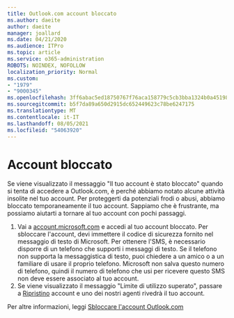 ```yaml
---
title: Outlook.com account bloccato
ms.author: daeite
author: daeite
manager: joallard
ms.date: 04/21/2020
ms.audience: ITPro
ms.topic: article
ms.service: o365-administration
ROBOTS: NOINDEX, NOFOLLOW
localization_priority: Normal
ms.custom:
- "1979"
- "9000345"
ms.openlocfilehash: 3ff6abac5ed18750767f76aca158779c5cb3bba1324b0a451987cc37b4b0e239
ms.sourcegitcommit: b5f7da89a650d2915dc652449623c78be6247175
ms.translationtype: MT
ms.contentlocale: it-IT
ms.lasthandoff: 08/05/2021
ms.locfileid: "54063920"
---
```

# <a name="account-locked"></a>Account bloccato

Se viene visualizzato il messaggio "Il tuo account è stato bloccato" quando si tenta di accedere a Outlook.com, è perché abbiamo notato alcune attività insolite nel tuo account. Per proteggerti da potenziali frodi o abusi, abbiamo bloccato temporaneamente il tuo account. Sappiamo che è frustrante, ma possiamo aiutarti a tornare al tuo account con pochi passaggi.

1. Vai a [account.microsoft.com](https://go.microsoft.com/fwlink/?linkid=2090484) e accedi al tuo account bloccato. Per sbloccare l'account, devi immettere il codice di sicurezza fornito nel messaggio di testo di Microsoft. Per ottenere l'SMS, è necessario disporre di un telefono che supporti i messaggi di testo. Se il telefono non supporta la messaggistica di testo, puoi chiedere a un amico o a un familiare di usare il proprio telefono. Microsoft non salva questo numero di telefono, quindi il numero di telefono che usi per ricevere questo SMS non deve essere associato al tuo account.
2. Se viene visualizzato il messaggio "Limite di utilizzo superato", passare a [Ripristino](https://go.microsoft.com/fwlink/?linkid=2090483) account e uno dei nostri agenti rivedrà il tuo account.

Per altre informazioni, leggi [Sbloccare l'account Outlook.com](https://support.office.com/article/f4ad2701-d166-4d8b-8a6a-9af2a1f8a4c4?wt.mc_id=Office_Outlook_com_Alchemy) 